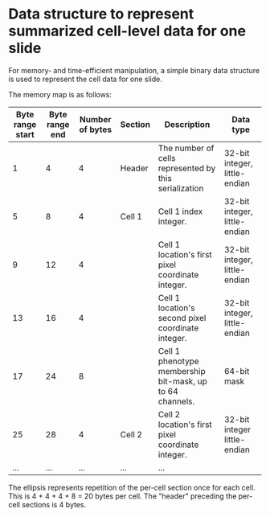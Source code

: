 
# Data structure to represent summarized cell-level data for one slide

For memory- and time-efficient manipulation, a simple binary data structure is used to represent the cell data for one slide.

The memory map is as follows:

| Byte range start | Byte range end | Number of bytes | Section | Description                                              | Data type                     |
|------------------|----------------|-----------------|---------|----------------------------------------------------------|-------------------------------|
| 1                | 4              | 4               | Header  | The number of cells represented by this serialization    | 32-bit integer, little-endian |
| 5                | 8              | 4               | Cell 1  | Cell 1 index integer.                                    | 32-bit integer, little-endian |
| 9                | 12             | 4               |         | Cell 1 location's first pixel coordinate integer.        | 32-bit integer, little-endian |
| 13               | 16             | 4               |         | Cell 1 location's second pixel coordinate integer.       | 32-bit integer, little-endian |
| 17               | 24             | 8               |         | Cell 1 phenotype membership bit-mask, up to 64 channels. | 64-bit mask                   |
| 25               | 28             | 4               | Cell 2  | Cell 2 location's first pixel coordinate integer.        | 32-bit integer little-endian  |
| ... | ... | ... | ... | ... |

The ellipsis represents repetition of the per-cell section once for each cell. This is 4 + 4 + 4 + 8 = 20 bytes per cell. The "header" preceding the per-cell sections is 4 bytes.
